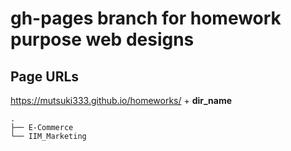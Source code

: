 # gh-pages branch for homework purpose web designs 

## Page URLs  
https://mutsuki333.github.io/homeworks/ + **dir_name**
```shell
.
├── E-Commerce
└── IIM_Marketing
```
